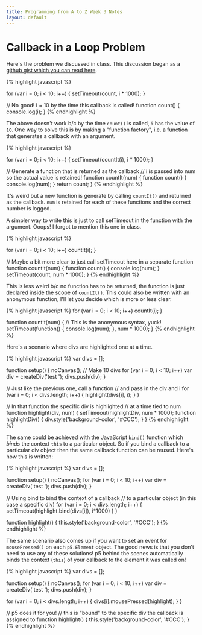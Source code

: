 ```yaml
---
title: Programming from A to Z Week 3 Notes
layout: default
---
```


<head>
<script language="javascript" type="text/javascript" src="/javascripts/p5/p5.js"></script>
<script language="javascript" type="text/javascript" src="/javascripts/p5/p5.dom.js"></script>
<script language="javascript" type="text/javascript" src="notes.js"></script>
</head>

# Callback in a Loop Problem

Here's the problem we discussed in class.  This discussion began as a [github gist which you can read here](https://gist.github.com/shiffman/7b96d9951bb3865e7d38).

{% highlight javascript %}

for (var i = 0; i < 10; i++) {
  setTimeout(count, i * 1000);
}

// No good! i = 10 by the time this callback is called!
function count() {
  console.log(i);
}
{% endhighlight %}

The above doesn't work b/c by the time `count()` is called, `i` has the value of `10`.  One way to solve this is by making a "function factory", i.e. a function that generates a callback with an argument.

{% highlight javascript %}

for (var i = 0; i < 10; i++) {
  setTimeout(countIt(i), i * 1000);
}

// Generate a function that is returned as the callback
// i is passed into num so the actual value is retained!
function countIt(num) {
  function count() {
    console.log(num);
  }
  return count;
}
{% endhighlight %}

It's weird but a new function is generate by calling `countIt()` and returned as the callback. `num` is retained for each of these functions and the correct number is logged.

A simpler way to write this is just to call setTimeout in the function with the argument.  Ooops!  I forgot to mention this one in class.


{% highlight javascript %}

for (var i = 0; i < 10; i++) 
  countIt(i);
}

// Maybe a bit more clear to just call setTimeout here in a separate function
function countIt(num) {
  function count() {
    console.log(num);
  }
  setTimeout(count, num * 1000);
}
{% endhighlight %}

This is less weird b/c no function has to be returned, the function is just declared inside the scope of `countIt()`.  This could also be written with an anonymous function, I'll let you decide which is more or less clear.

{% highlight javascript %}
for (var i = 0; i < 10; i++) 
  countIt(i);
}

function countIt(num) {
  // This is the anonymous syntax, yuck!
  setTimeout(function() {
    console.log(num);
  }, num * 1000);
}
{% endhighlight %}

Here's a scenario where divs are highlighted one at a time.

{% highlight javascript %}
var divs = [];

function setup() {
  noCanvas();
  // Make 10 divs
  for (var i = 0; i < 10; i++) 
    var div = createDiv('test ');
    divs.push(div);
  }

  // Just like the previous one, call a function
  // and pass in the div and i
  for (var i = 0; i < divs.length; i++) {
    highlight(divs[i], i);
  }
}

// In that function the specific div is highlighted
// at a time tied to num
function highlight(div, num) {
  setTimeout(highlightDiv, num * 1000);
  function highlightDiv() {
    div.style('background-color', '#CCC');
  }
}
{% endhighlight %}

The same could be achieved with the JavaScript `bind()` function which *binds* the context `this` to a particular object.  So if you bind a callback to a particular div object then the same callback function can be reused.  Here's how this is written:

{% highlight javascript %}
var divs = [];

function setup() {
  noCanvas();
  for (var i = 0; i < 10; i++) 
    var div = createDiv('test ');
    divs.push(div);
  }

  // Using bind to bind the context of a callback
  // to a particular object (in this case a specific div)
  for (var i = 0; i < divs.length; i++) {
    setTimeout(highlight.bind(divs[i]), i*1000)
  }
}

function highlight() {
  this.style('background-color', '#CCC');
}
{% endhighlight %}

The same scenario also comes up if you want to set an event for `mousePressed()` on each `p5.Element` object.  The good news is that you don't need to use any of these solutions!  p5 behind the scenes automatically binds the context (`this`) of your callback to the element it was called on!

{% highlight javascript %}
var divs = [];

function setup() {
  noCanvas();
  for (var i = 0; i < 10; i++) 
    var div = createDiv('test ');
    divs.push(div);
  }

  for (var i = 0; i < divs.length; i++) {
    divs[i].mousePressed(highlight);
  }
}

// p5 does it for you!
// this is "bound" to the specific div the callback is assigned to
function highlight() {
  this.style('background-color', '#CCC');
}
{% endhighlight %}



